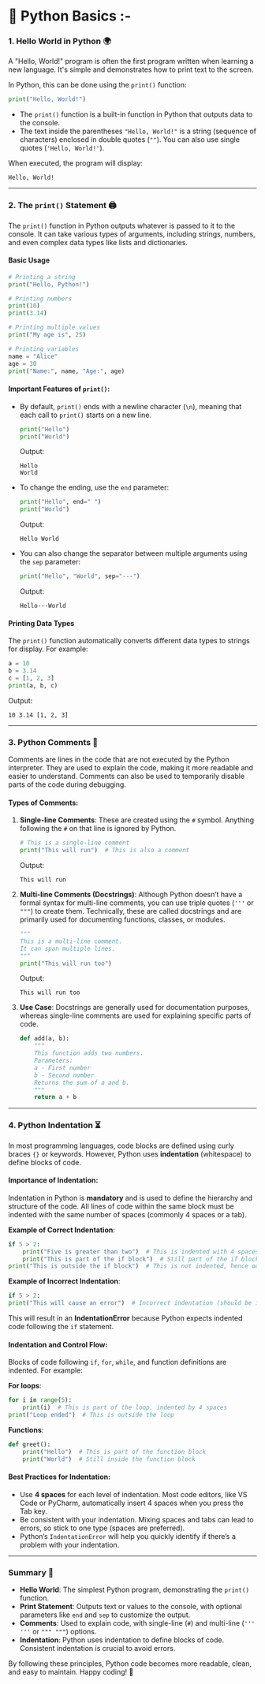 # 🐍 Python Basics :-

### 1. **Hello World in Python** 🌍

A "Hello, World!" program is often the first program written when learning a new language. It's simple and demonstrates how to print text to the screen.

In Python, this can be done using the `print()` function:

```python
print("Hello, World!")
```

- The `print()` function is a built-in function in Python that outputs data to the console.
- The text inside the parentheses `"Hello, World!"` is a string (sequence of characters) enclosed in double quotes (`""`). You can also use single quotes (`'Hello, World!'`).

When executed, the program will display:

```
Hello, World!
```

---

### 2. **The `print()` Statement** 🖨️

The `print()` function in Python outputs whatever is passed to it to the console. It can take various types of arguments, including strings, numbers, and even complex data types like lists and dictionaries.

#### Basic Usage

```python
# Printing a string
print("Hello, Python!")

# Printing numbers
print(10)
print(3.14)

# Printing multiple values
print("My age is", 25)

# Printing variables
name = "Alice"
age = 30
print("Name:", name, "Age:", age)
```

#### Important Features of `print()`:
- By default, `print()` ends with a newline character (`\n`), meaning that each call to `print()` starts on a new line.
  
    ```python
    print("Hello")
    print("World")
    ```
    Output:
    ```
    Hello
    World
    ```

- To change the ending, use the `end` parameter:

    ```python
    print("Hello", end=" ")
    print("World")
    ```
    Output:
    ```
    Hello World
    ```

- You can also change the separator between multiple arguments using the `sep` parameter:

    ```python
    print("Hello", "World", sep="---")
    ```
    Output:
    ```
    Hello---World
    ```

#### Printing Data Types

The `print()` function automatically converts different data types to strings for display. For example:

```python
a = 10
b = 3.14
c = [1, 2, 3]
print(a, b, c)
```
Output:
```
10 3.14 [1, 2, 3]
```

---

### 3. **Python Comments 💬**

Comments are lines in the code that are not executed by the Python interpreter. They are used to explain the code, making it more readable and easier to understand. Comments can also be used to temporarily disable parts of the code during debugging.

#### Types of Comments:

1. **Single-line Comments**: These are created using the `#` symbol. Anything following the `#` on that line is ignored by Python.

    ```python
    # This is a single-line comment
    print("This will run")  # This is also a comment
    ```

    Output:
    ```
    This will run
    ```

2. **Multi-line Comments (Docstrings)**: Although Python doesn’t have a formal syntax for multi-line comments, you can use triple quotes (`'''` or `"""`) to create them. Technically, these are called docstrings and are primarily used for documenting functions, classes, or modules.

    ```python
    """
    This is a multi-line comment.
    It can span multiple lines.
    """
    print("This will run too")
    ```

    Output:
    ```
    This will run too
    ```

3. **Use Case**: Docstrings are generally used for documentation purposes, whereas single-line comments are used for explaining specific parts of code.

    ```python
    def add(a, b):
        """
        This function adds two numbers.
        Parameters:
        a - First number
        b - Second number
        Returns the sum of a and b.
        """
        return a + b
    ```

---

### 4. **Python Indentation ⏳**

In most programming languages, code blocks are defined using curly braces `{}` or keywords. However, Python uses **indentation** (whitespace) to define blocks of code.

#### Importance of Indentation:

Indentation in Python is **mandatory** and is used to define the hierarchy and structure of the code. All lines of code within the same block must be indented with the same number of spaces (commonly 4 spaces or a tab).

**Example of Correct Indentation**:
```python
if 5 > 2:
    print("Five is greater than two")  # This is indented with 4 spaces
    print("This is part of the if block")  # Still part of the if block
print("This is outside the if block")  # This is not indented, hence outside the if block
```

**Example of Incorrect Indentation**:
```python
if 5 > 2:
print("This will cause an error")  # Incorrect indentation (should be indented)
```
This will result in an **IndentationError** because Python expects indented code following the `if` statement.

#### Indentation and Control Flow:

Blocks of code following `if`, `for`, `while`, and function definitions are indented. For example:

**For loops**:

```python
for i in range(5):
    print(i)  # This is part of the loop, indented by 4 spaces
print("Loop ended")  # This is outside the loop
```

**Functions**:

```python
def greet():
    print("Hello")  # This is part of the function block
    print("World")  # Still inside the function block
```

#### Best Practices for Indentation:
- Use **4 spaces** for each level of indentation. Most code editors, like VS Code or PyCharm, automatically insert 4 spaces when you press the Tab key.
- Be consistent with your indentation. Mixing spaces and tabs can lead to errors, so stick to one type (spaces are preferred).
- Python’s `IndentationError` will help you quickly identify if there’s a problem with your indentation.

---

### Summary 📝
- **Hello World**: The simplest Python program, demonstrating the `print()` function.
- **Print Statement**: Outputs text or values to the console, with optional parameters like `end` and `sep` to customize the output.
- **Comments**: Used to explain code, with single-line (`#`) and multi-line (`''' '''` or `""" """`) options.
- **Indentation**: Python uses indentation to define blocks of code. Consistent indentation is crucial to avoid errors.

By following these principles, Python code becomes more readable, clean, and easy to maintain. Happy coding! 🎉
```

